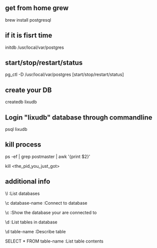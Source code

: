 
## get from home grew
brew install postgresql

## if it is fisrt time
initdb /usr/local/var/postgres

## start/stop/restart/status
pg_ctl -D /usr/local/var/postgres [start/stop/restart/status]

## create your DB
createdb lixudb

## Login "lixudb" database through commandline
psql lixudb

## kill process
ps -ef | grep postmaster | awk '{print $2}'

kill <the_pid_you_just_got>

## additional info
\l :List databases

\c database-name :Connect to database

\c :Show the database your are connected to

\d :List tables in database

\d table-name :Describe table

SELECT * FROM table-name :List table contents
